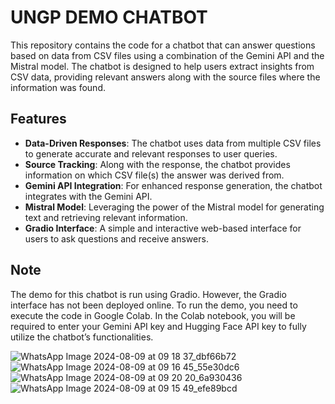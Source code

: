 # UNGP DEMO CHATBOT

This repository contains the code for a chatbot that can answer questions based on data from CSV files using a combination of the Gemini API and the Mistral model. The chatbot is designed to help users extract insights from CSV data, providing relevant answers along with the source files where the information was found.

## Features

- **Data-Driven Responses**: The chatbot uses data from multiple CSV files to generate accurate and relevant responses to user queries.
- **Source Tracking**: Along with the response, the chatbot provides information on which CSV file(s) the answer was derived from.
- **Gemini API Integration**: For enhanced response generation, the chatbot integrates with the Gemini API.
- **Mistral Model**: Leveraging the power of the Mistral model for generating text and retrieving relevant information.
- **Gradio Interface**: A simple and interactive web-based interface for users to ask questions and receive answers.

## Note
The demo for this chatbot is run using Gradio. However, the Gradio interface has not been deployed online. To run the demo, you need to execute the code in Google Colab. In the Colab notebook, you will be required to enter your Gemini API key and Hugging Face API key to fully utilize the chatbot’s functionalities.



![WhatsApp Image 2024-08-09 at 09 18 37_dbf66b72](https://github.com/user-attachments/assets/4ffb29dc-54eb-41e8-a54f-c8945f5663f6)
![WhatsApp Image 2024-08-09 at 09 16 45_55e30dc6](https://github.com/user-attachments/assets/4462bc13-43ac-41f6-ab62-06ec9260242f)
![WhatsApp Image 2024-08-09 at 09 20 20_6a930436](https://github.com/user-attachments/assets/c18d2a36-03bc-4906-970d-d6e253065abd)
![WhatsApp Image 2024-08-09 at 09 15 49_efe89bcd](https://github.com/user-attachments/assets/7a32d13a-1127-4b52-94f8-5b4181b1fb97)

